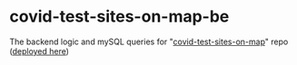 # covid-test-sites-on-map-be
The backend logic and mySQL queries for "[covid-test-sites-on-map](https://github.com/YanivAf/covid-test-sites-on-map)" repo ([deployed here](https://covid-test-sites-on-map.netlify.app/))
